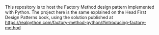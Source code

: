 This repository is to host the Factory Method design pattern implemented with Python. The project here is the same explained on the Head First Design Patterns book, using the solution published at https://realpython.com/factory-method-python/#introducing-factory-method
